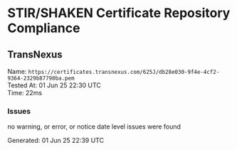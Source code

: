 # STIR/SHAKEN Certificate Repository Compliance

## TransNexus

Name: `https://certificates.transnexus.com/625J/db28e030-9f4e-4cf2-9364-2329b87790ba.pem`\
Tested At: 01 Jun 25 22:30 UTC\
Time: 22ms

### Issues

no warning, or error, or notice date level issues were found

Generated: 01 Jun 25 22:39 UTC